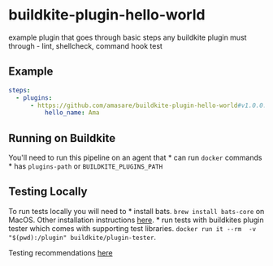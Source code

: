 # buildkite-plugin-hello-world
example plugin that goes through basic steps any <client-name> buildkite plugin must through - lint, shellcheck, command hook test

## Example

```yml
steps:
  - plugins:
      - https://github.com/amasare/buildkite-plugin-hello-world#v1.0.0:
          hello_name: Ama
```

## Running on Buildkite
You'll need to run this pipeline on an agent that 
    * can run `docker` commands
    *  has `plugins-path` or `BUILDKITE_PLUGINS_PATH`

## Testing Locally
To run tests locally you will need to 
    *  install bats. `brew install bats-core` on MacOS. Other installation instructions [here](https://github.com/bats-core/bats-core).
    *  run tests with buildkites plugin tester which comes with supporting test libraries. `docker run it --rm  -v "$(pwd):/plugin" buildkite/plugin-tester`.


Testing recommendations [here](https://github.com/buildkite-plugins/buildkite-plugin-tester)